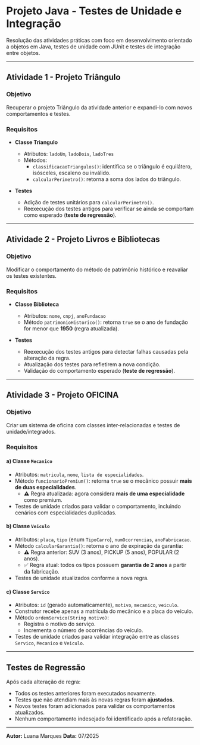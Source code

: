 # Projeto Java - Testes de Unidade e Integração

Resolução das atividades práticas com foco em desenvolvimento orientado a objetos em Java, testes de unidade com JUnit e testes de integração entre objetos.

---

## Atividade 1 - Projeto Triângulo

### Objetivo
Recuperar o projeto Triângulo da atividade anterior e expandi-lo com novos comportamentos e testes.

### Requisitos

- **Classe Triangulo**
  - Atributos: `ladoUm`, `ladoDois`, `ladoTres`
  - Métodos:
    - `classificacaoTriangulos()`: identifica se o triângulo é equilátero, isósceles, escaleno ou inválido.
    - `calcularPerimetro()`: retorna a soma dos lados do triângulo.

- **Testes**
  - Adição de testes unitários para `calcularPerimetro()`.
  - Reexecução dos testes antigos para verificar se ainda se comportam como esperado (**teste de regressão**).

---

## Atividade 2 - Projeto Livros e Bibliotecas

### Objetivo
Modificar o comportamento do método de patrimônio histórico e reavaliar os testes existentes.

### Requisitos

- **Classe Biblioteca**
  - Atributos: `nome`, `cnpj`, `anoFundacao`
  - Método `patrimonioHistorico()`: retorna `true` se o ano de fundação for menor que **1950** (regra atualizada).

- **Testes**
  - Reexecução dos testes antigos para detectar falhas causadas pela alteração da regra.
  - Atualização dos testes para refletirem a nova condição.
  - Validação do comportamento esperado (**teste de regressão**).

---

## Atividade 3 - Projeto OFICINA

### Objetivo
Criar um sistema de oficina com classes inter-relacionadas e testes de unidade/integrados.

### Requisitos

#### a) Classe `Mecanico`
- Atributos: `matricula`, `nome`, `lista de especialidades`.
- Método `funcionarioPremium()`: retorna `true` se o mecânico possuir **mais de duas especialidades**.
  - ⚠️ Regra atualizada: agora considera **mais de uma especialidade** como premium.
- Testes de unidade criados para validar o comportamento, incluindo cenários com especialidades duplicadas.

#### b) Classe `Veiculo`
- Atributos: `placa`, `tipo` (enum `TipoCarro`), `numOcorrencias`, `anoFabricacao`.
- Método `calcularGarantia()`: retorna o ano de expiração da garantia:
  - ⚠️ Regra anterior: SUV (3 anos), PICKUP (5 anos), POPULAR (2 anos).
  - ✅ Regra atual: todos os tipos possuem **garantia de 2 anos** a partir da fabricação.
- Testes de unidade atualizados conforme a nova regra.

#### c) Classe `Servico`
- Atributos: `id` (gerado automaticamente), `motivo`, `mecanico`, `veiculo`.
- Construtor recebe apenas a matrícula do mecânico e a placa do veículo.
- Método `ordemServico(String motivo)`:
  - Registra o motivo do serviço.
  - Incrementa o número de ocorrências do veículo.
- Testes de unidade criados para validar integração entre as classes `Servico`, `Mecanico` e `Veiculo`.

---

## Testes de Regressão

Após cada alteração de regra:
- Todos os testes anteriores foram executados novamente.
- Testes que não atendiam mais às novas regras foram **ajustados**.
- Novos testes foram adicionados para validar os comportamentos atualizados.
- Nenhum comportamento indesejado foi identificado após a refatoração.

---

**Autor:** Luana Marques
**Data:** 07/2025